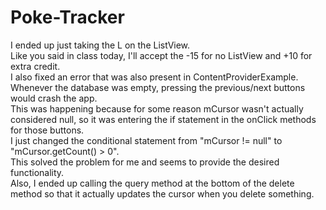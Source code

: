 # Poke-Tracker

I ended up just taking the L on the ListView.  
Like you said in class today, I'll accept the -15 for no ListView and +10 for extra credit.  
I also fixed an error that was also present in ContentProviderExample.  
Whenever the database was empty, pressing the previous/next buttons would crash the app.  
This was happening because for some reason mCursor wasn't actually considered null, so it was entering the if statement in the onClick methods for those buttons.  
I just changed the conditional statement from "mCursor != null" to "mCursor.getCount() > 0".  
This solved the problem for me and seems to provide the desired functionality.  
Also, I ended up calling the query method at the bottom of the delete method so that it actually updates the cursor when you delete something.
